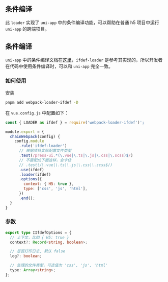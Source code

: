 ## 条件编译


此 `loader` 实现了 `uni-app` 中的条件编译功能，可以帮助在普通 h5 项目中运行 `uni-app` 的跨端项目。


## 条件编译

`uni-app` 中的条件编译文档在[这里](https://uniapp.dcloud.net.cn/tutorial/platform.html#preprocessor)，`ifdef-loader` 是参考其实现的，所以开发者在代码中使用条件编译时，可以和 `uni-app` 完全一致。


### 如何使用

安装

```bash
pnpm add webpack-loader-ifdef -D
```

在 `vue.config.js` 中配置如下：

```js
const { LOADER as ifdef } = require('webpack-loader-ifdef')';

module.export = {
  chainWebpack(config) {
    config.module
      .rule('ifdef-loader')
      // 根据项目实际配置文件类型
      .test(/press-ui.*(\.vue|\.ts|\.js|\.css|\.scss)$/)
      // 不要配成下面这样，会卡住
      // .test(/\.vue|\.ts|\.js|\.css|\.scss$/) 
      .use(ifdef)
      .loader(ifdef)
      .options({
        context: { H5: true },
        type: ['css', 'js', 'html'],
      })
      .end();
  }
}
```

### 参数

```ts
export type IIfdefOptions = {
  // 上下文，比如 { H5: true }
  context?: Record<string, boolean>;

  // 是否打印日志, 默认 false
  log?: boolean;

  // 处理的文件类型，可选值为 'css', 'js', 'html'
  type: Array<string>;
};
```
